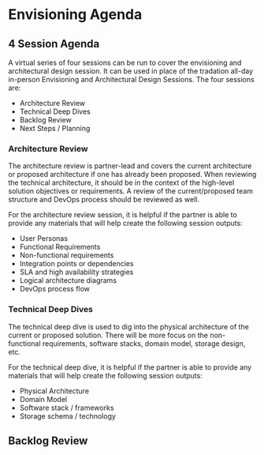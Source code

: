 # Envisioning Agenda

## 4 Session Agenda

A virtual series of four sessions can be run to cover the envisioning and architectural design session.  It can be used in place of the tradation all-day in-person Envisioning and Architectural Design Sessions.  The four sessions are:
* Architecture Review 
* Technical Deep Dives
* Backlog Review
* Next Steps / Planning

### Architecture Review

The architecture review is partner-lead and covers the current architecture or proposed architecture if one has already been proposed. When reviewing the technical architecture, it should be in the context of the high-level solution objectives or requirements.  A review of the current/proposed team structure and DevOps process should be reviewed as well.

For the architecture review session, it is helpful if the partner is able to provide any materials that will help create the following session outputs:
* User Personas
* Functional Requirements
* Non-functional requirements
* Integration points or dependencies
* SLA and high availability strategies
* Logical architecture diagrams
* DevOps process flow

### Technical Deep Dives

The technical deep dive is used to dig into the physical architecture of the current or proposed solution. There will be more focus on the non-functional requirements, software stacks, domain model, storage design, etc.

For the technical deep dive, it is helpful if the partner is able to provide any materials that will help create the following session outputs:
* Physical Architecture
* Domain Model
* Software stack / frameworks
* Storage schema / technology

## Backlog Review


